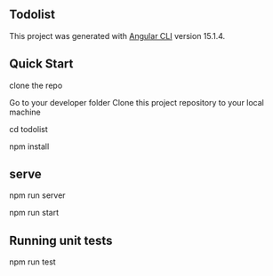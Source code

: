 

## Todolist

This project was generated with [Angular CLI](https://github.com/angular/angular-cli) version 15.1.4.

## Quick Start

clone the repo

Go to your developer folder Clone this project repository to your local machine

cd todolist

npm install

## serve

npm run server

npm run start

## Running unit tests

npm run test
